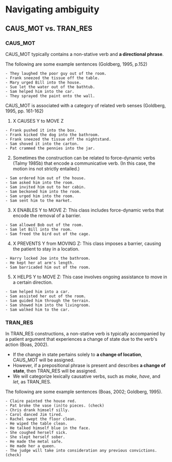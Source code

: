 # Navigating ambiguity

## CAUS_MOT vs. TRAN_RES

### CAUS_MOT
CAUS_MOT typically contains a non-stative verb and **a directional phrase**.

The following are some example sentences (Goldberg, 1995, p.152)
```
- They laughed the poor guy out of the room.
- Frank sneezed the tissue off the table.
- Mary urged Bill into the house.
- Sue let the water out of the bathtub.
- Sam helped him into the car.
- They sprayed the paint onto the wall.
```

CAUS_MOT is associated with a category of related verb senses (Goldberg, 1995, pp. 161-162)
1. X CAUSES Y to MOVE Z
```
- Frank pushed it into the box.
- Frank kicked the dog into the bathroom.
- Frank sneezed the tissue off the nightstand.
- Sam shoved it into the carton.
- Pat crammed the pennies into the jar.
```

2. Sometimes the construction can be related to force-dynamic verbs (Talmy 1985b) that encode a communicative verb.
(In this case, the motion ins not strictly entailed.)
```
- Sam ordered him out of the house.
- Sam asked him into the room.
- Sam invited him out to her cabin.
- Sam beckoned him into the room.
- Sam urged him into the room.
- Sam sent him to the market.
```

3. X ENABLES Y to MOVE Z: This class includes force-dynamic verbs that encode the removal of a barrier.
```
- Sam allowed Bob out of the room.
- Sam let Bill into the room.
- Sam freed the bird out of the cage.
```

4. X PREVENTS Y from MOVING Z: This class imposes a barrier, causing the patient to stay in a location.
```
- Harry locked Joe into the bathroom.
- He kept her at arm's length.
- Sam barricaded him out of the room.
```

5. X HELPS Y to MOVE Z: This case involves ongoing assistance to move in a certain direction.
```
- Sam helped him into a car.
- Sam assisted her out of the room.
- Sam guided him through the terrain.
- Sam showed him into the livingroom.
- Sam walked him to the car.
```

### TRAN_RES

In TRAN_RES constructions, a non-stative verb is typically accompanied by a patient argument that experiences a change of state due to the verb's action (Boas, 2002). 
- If the change in state pertains solely to **a change of location**, CAUS_MOT will be assigned. 
- However, if a prepositional phrase is present and describes **a change of state**, then TRAN_RES will be assigned.
- We will categorize lexically causative verbs, such as *make*, *have*, and *let*, as TRAN_RES.

The following are some example sentences (Boas, 2002; Goldberg, 1995).

```
- Claire painted the house red.
- Pat broke the vase (in)to pieces. (check)
- Chris drank himself silly.
- Carol danced Jim tired.
- Rachel swept the floor clean.
- He wiped the table clean.
- He talked himself blue in the face.
- She coughed herself sick.
- She slept herself sober.
- He made the metal safe.
- He made her a queen.
- The judge will take into consideration any previous convictions. (check)
```
